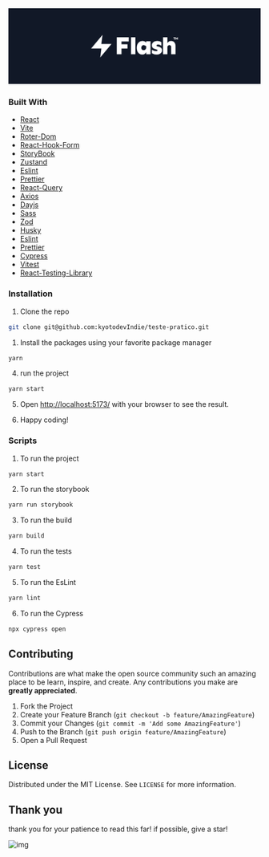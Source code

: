<!-- Logo Section -->


<img src="public/assets/repoCover.svg" alt="cover logo" >

  <!-- Demo Section -->

<!-- Build With Section -->
### Built With

- [React](https://pt-br.reactjs.org/)
- [Vite](https://vitejs.dev/)
- [Roter-Dom](https://reactrouter.com/en/main)
- [React-Hook-Form](https://www.react-hook-form.com/)
- [StoryBook](https://storybook.js.org/)
- [Zustand](https://zustand-demo.pmnd.rs/)
- [Eslint](https://eslint.org/)
- [Prettier](https://prettier.io/)
- [React-Query](https://tanstack.com/query/v3/)
- [Axios](https://axios-http.com/ptbr/docs/intro)
- [Dayjs](https://day.js.org/)
- [Sass](https://sass-lang.com/)
- [Zod](https://zod.dev/)
- [Husky](https://typicode.github.io/husky/)
- [Eslint](https://eslint.org/)
- [Prettier](https://prettier.io/)
- [Cypress](https://www.cypress.io/)
- [Vitest](https://vitest.dev/)
- [React-Testing-Library](https://testing-library.com/docs/react-testing-library/intro/)

<!-- Installation Section -->
### Installation

1. Clone the repo

```sh
git clone git@github.com:kyotodevIndie/teste-pratico.git
```

1. Install the packages using your favorite package manager

```sh
yarn
```

4. run the project

```sh
yarn start
```

5. Open [http://localhost:5173/](http://localhost:5173/) with your browser to see the result.

6. Happy coding!

<!-- Utils Section -->
### Scripts

1. To run the project

```sh
yarn start
```

2. To run the storybook

```sh
yarn run storybook
```

3. To run the build

```sh
yarn build
```

4. To run the tests

```sh
yarn test
```

5. To run the EsLint

```sh
yarn lint
```

6. To run the Cypress

```sh
npx cypress open
```

<!-- Contributing Section -->
## Contributing

Contributions are what make the open source community such an amazing place to be learn, inspire, and create. Any contributions you make are **greatly appreciated**.

1. Fork the Project
2. Create your Feature Branch (`git checkout -b feature/AmazingFeature`)
3. Commit your Changes (`git commit -m 'Add some AmazingFeature'`)
4. Push to the Branch (`git push origin feature/AmazingFeature`)
5. Open a Pull Request

<!-- License Section -->
## License

Distributed under the MIT License. See `LICENSE` for more information.

<!-- Thank you Section -->
## Thank you

   <p>
    thank you for your patience to read this far! if possible, give a star!
   </p>
   <img src="https://lh3.googleusercontent.com/pw/ACtC-3f0oIHIN5_S0Z72L0b3XQSkL9or6r0pgoyhyugqOA02f8lv1MaYY4aucAd1jTGbWl8-4mPviLlDiIN7frgGYWldM3x45yfi7BxCkfMFUm7NnClHQRIRw5QLFco123lsR0Kyp-uFuDdD9ZBVnqwxTywp=s512-no?authuser=0" alt="img" width="150" height="150">
